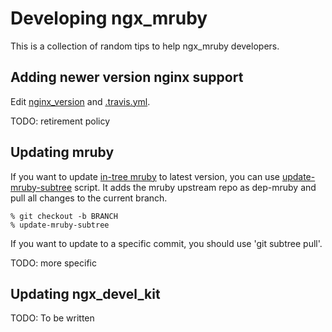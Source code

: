 # Developing ngx_mruby

This is a collection of random tips to help ngx_mruby developers.

## Adding newer version nginx support

Edit [nginx_version](../nginx_version) and [.travis.yml](../.travis.yml).

TODO: retirement policy

## Updating mruby

If you want to update [in-tree mruby](../mruby) to latest version, you can use [update-mruby-subtree](../update-mruby-subtree) script. It adds the mruby upstream repo as dep-mruby and pull all changes to the current branch.

```
% git checkout -b BRANCH
% update-mruby-subtree
```

If you want to update to a specific commit, you should use 'git subtree pull'.

TODO: more specific

## Updating ngx_devel_kit

TODO: To be written

